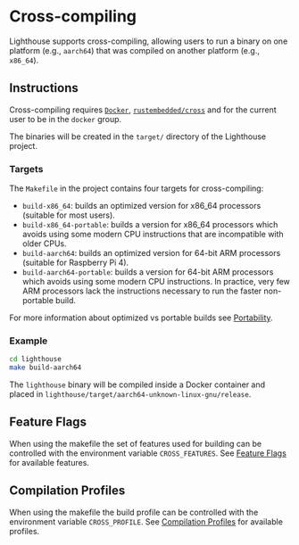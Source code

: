 # Cross-compiling

Lighthouse supports cross-compiling, allowing users to run a binary on one
platform (e.g., `aarch64`) that was compiled on another platform (e.g.,
`x86_64`).


## Instructions

Cross-compiling requires [`Docker`](https://docs.docker.com/engine/install/),
[`rustembedded/cross`](https://github.com/rust-embedded/cross) and for the
current user to be in the `docker` group.

The binaries will be created in the `target/` directory of the Lighthouse
project.

### Targets

The `Makefile` in the project contains four targets for cross-compiling:

- `build-x86_64`: builds an optimized version for x86_64 processors (suitable for most users).
- `build-x86_64-portable`: builds a version for x86_64 processors which avoids using some modern CPU
  instructions that are incompatible with older CPUs.
- `build-aarch64`: builds an optimized version for 64-bit ARM processors (suitable for Raspberry Pi 4).
- `build-aarch64-portable`: builds a version for 64-bit ARM processors which avoids using some
  modern CPU instructions. In practice, very few ARM processors lack the instructions necessary to
  run the faster non-portable build.

For more information about optimized vs portable builds see
[Portability](./installation-binaries.md#portability).

### Example

```bash
cd lighthouse
make build-aarch64
```

The `lighthouse` binary will be compiled inside a Docker container and placed
in `lighthouse/target/aarch64-unknown-linux-gnu/release`.

## Feature Flags

When using the makefile the set of features used for building can be controlled with
the environment variable `CROSS_FEATURES`. See [Feature
 Flags](./installation-source.md#feature-flags) for available features.

## Compilation Profiles

When using the makefile the build profile can be controlled with the environment variable
`CROSS_PROFILE`. See [Compilation Profiles](./installation-source.md#compilation-profiles) for
available profiles.
